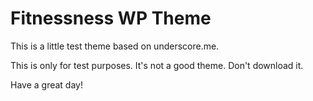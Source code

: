# Fitnessness WP Theme

This is a little test theme based on underscore.me.

This is only for test purposes. It's not a good theme. Don't download it.

Have a great day!
